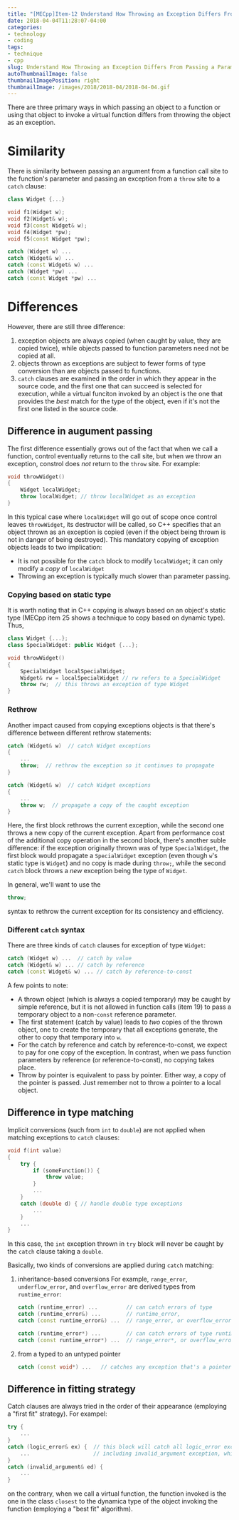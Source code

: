 ```yaml
---
title: "[MECpp]Item-12 Understand How Throwing an Exception Differs From Passing a Parameter or Calling a Virtual Function"
date: 2018-04-04T11:28:07-04:00
categories:
- technology
- coding
tags:
- technique
- cpp
slug: Understand How Throwing an Exception Differs From Passing a Parameter or Calling a Virtual Function
autoThumbnailImage: false
thumbnailImagePosition: right
thumbnailImage: /images/2018/2018-04/2018-04-04.gif
---
```


There are three primary ways in which passing an object to a function or using that object to invoke a virtual function differs from throwing the object as an exception.
<!--more-->
<!-- toc -->

# Similarity

There is similarity between passing an argument from a function call site to the function's parameter and passing an exception from a `throw` site to a `catch` clause:

```cpp
class Widget {...}

void f1(Widget w);
void f2(Widget& w);
void f3(const Widget& w);
void f4(Widget *pw);
void f5(const Widget *pw);

catch (Widget w) ...
catch (Widget& w) ...
catch (const Widget& w) ...
catch (Widget *pw) ...
catch (const Widget *pw) ...
```

# Differences

However, there are still three difference:

1. exception objects are always copied (when caught by value, they are copied twice), while objects passed to function parameters need not be copied at all.
2. objects thrown as exceptions are subject to fewer forms of type conversion than are objects passed to functions.
3. `catch` clauses are examined in the order in which they appear in the source code, and the first one that can succeed is selected for execution, while a virtual funciton invoked by an object is the one that provides the _best_ match for the type of the object, even if it's not the first one listed in the source code.

## Difference in augument passing 

The first difference essentially grows out of the fact that when we call a function, control eventually returns to the call site, but when we throw an exception, constrol does _not_ return to the `throw` site. For example:

```cpp
void throwWidget()
{
    Widget localWidget;
    throw localWidget; // throw localWidget as an exception
}
```

In this typical case where `localWidget` will go out of scope once control leaves `throwWidget`, its destructor will be called, so C++ specifies that an object thrown as an exception is copied (even if the object being thrown is not in danger of being destroyed). This mandatory copying of exception objects leads to two implication:

* It is not possible for the `catch` block to modify `localWidget`; it can only modify a _copy_ of `localWidget`
* Throwing an exception is typically much slower than parameter passing.

### Copying based on static type

It is worth noting that in C++ copying is always based on an object's static type (MECpp item 25 shows a technique to copy based on dynamic type). Thus,

```cpp
class Widget {...};
class SpecialWidget: public Widget {...};

void throwWidget()
{
    SpecialWidget localSpecialWidget;
    Widget& rw = localSpecialWidget // rw refers to a SpecialWidget
    throw rw;  // this throws an exception of type Widget
}
```

### Rethrow

Another impact caused from copying exceptions objects is that there's difference between different rethrow statements:

```cpp
catch (Widget& w)  // catch Widget exceptions
{
    ...
    throw;  // rethrow the exception so it continues to propagate
}

catch (Widget& w)  // catch Widget exceptions
{
    ...
    throw w;  // propagate a copy of the caught exception
}
```

Here, the first block rethrows the current exception, while the second one throws a new copy of the current exception. Apart from performance cost of the additional copy operation in the second block, there's another suble difference: if the exception originally thrown was of type `SpecialWidget`, the first block would propagate a `SpecialWidget` exception (even though `w`'s static type is `Widget`) and no copy is made during `throw;`, while the second `catch` block throws a _new_ exception being the type of `Widget`. 

In general, we'll want to use the

```cpp
throw;
```

syntax to rethrow the current exception for its consistency and efficiency.

### Different `catch` syntax

There are three kinds of `catch` clauses for exception of type `Widget`:

```cpp
catch (Widget w) ...  // catch by value
catch (Widget& w) ... // catch by reference
catch (const Widget& w) ... // catch by reference-to-const
```

A few points to note:

* A thrown object (which is always a copied temporary) may be caught by simple reference, but it is not allowed in function calls (item 19) to pass a temporary object to a non-`const` reference parameter.
* The first statement (catch by value) leads to _two_ copies of the thrown object, one to create the temporary that all exceptions generate, the other to copy that temporary into `w`.
* For the catch by reference and catch by reference-to-const, we expect to pay for one copy of the exception. In contrast, when we pass function parameters by reference (or reference-to-const), no copying takes place.
* Throw by pointer is equivalent to pass by pointer. Either way, a copy of the pointer is passed. Just remember not to throw a pointer to a local object.

## Difference in type matching

Implicit conversions (such from `int` to `double`) are not applied when matching exceptions to `catch` clauses:

```cpp
void f(int value)
{
    try {
        if (someFunction()) {
            throw value;
        }
        ...
    }
    catch (double d) { // handle double type exceptions
        ...
    }
    ...
}
```

In this case, the `int` exception thrown in `try` block will never be caught by the `catch` clause taking a `double`.

Basically, two kinds of conversions are applied during `catch` matching:

1. inheritance-based conversions
    For example, `range_error`, `underflow_error`, and `overflow_error` are derived types from `runtime_error`:
    ```cpp
    catch (runtime_error) ...         // can catch errors of type
    catch (runtime_error&) ...        // runtime_error,
    catch (const runtime_error&) ...  // range_error, or overflow_error
    
    catch (runtime_error*) ...        // can catch errors of type runtime_error*
    catch (const runtime_error*) ...  // range_error*, or overflow_error*
    ```

2. from a typed to an untyped pointer
    
    ```cpp
    catch (const void*) ...   // catches any exception that's a pointer
    ```

## Difference in fitting strategy

Catch clauses are always tried in the order of their appearance (employing a "first fit" strategy). For exampel:

```cpp
try {
    ...
}
catch (logic_error& ex) {  // this block will catch all logic_error exceptions
    ...                    // including invalid_argument exception, which is derived type
}
catch (invalid_argument& ed) {
    ...
}
```

on the contrary, when we call a virtual function, the function invoked is the one in the class `closest` to the dynamica type of the object invoking the function (employing a "best fit" algorithm).
